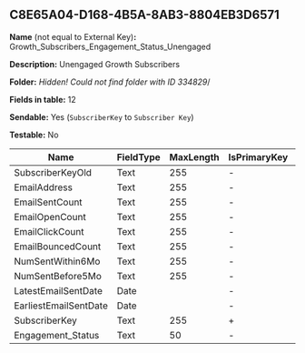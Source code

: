 ## C8E65A04-D168-4B5A-8AB3-8804EB3D6571

**Name** (not equal to External Key)**:** Growth_Subscribers_Engagement_Status_Unengaged

**Description:** Unengaged Growth Subscribers

**Folder:** _Hidden! Could not find folder with ID 334829_/

**Fields in table:** 12

**Sendable:** Yes (`SubscriberKey` to `Subscriber Key`)

**Testable:** No

| Name | FieldType | MaxLength | IsPrimaryKey | IsNullable | DefaultValue |
| --- | --- | --- | --- | --- | --- |
| SubscriberKeyOld | Text | 255 | - | + |  |
| EmailAddress | Text | 255 | - | + |  |
| EmailSentCount | Text | 255 | - | + |  |
| EmailOpenCount | Text | 255 | - | + |  |
| EmailClickCount | Text | 255 | - | + |  |
| EmailBouncedCount | Text | 255 | - | + |  |
| NumSentWithin6Mo | Text | 255 | - | + |  |
| NumSentBefore5Mo | Text | 255 | - | + |  |
| LatestEmailSentDate | Date |  | - | + |  |
| EarliestEmailSentDate | Date |  | - | + |  |
| SubscriberKey | Text | 255 | + | - |  |
| Engagement_Status | Text | 50 | - | + |  |

